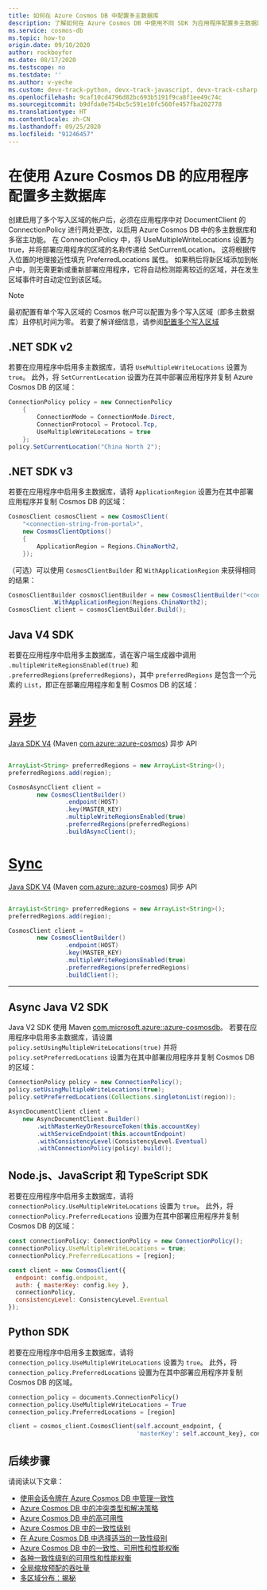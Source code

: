 ```yaml
---
title: 如何在 Azure Cosmos DB 中配置多主数据库
description: 了解如何在 Azure Cosmos DB 中使用不同 SDK 为应用程序配置多主数据库。
ms.service: cosmos-db
ms.topic: how-to
origin.date: 09/10/2020
author: rockboyfor
ms.date: 08/17/2020
ms.testscope: no
ms.testdate: ''
ms.author: v-yeche
ms.custom: devx-track-python, devx-track-javascript, devx-track-csharp
ms.openlocfilehash: 9caf10cd4796d82bc693b5191f9ca8f1ee49c74c
ms.sourcegitcommit: b9dfda0e754bc5c591e10fc560fe457fba202778
ms.translationtype: HT
ms.contentlocale: zh-CN
ms.lasthandoff: 09/25/2020
ms.locfileid: "91246457"
---
```

# <a name="configure-multi-master-in-your-applications-that-use-azure-cosmos-db"></a>在使用 Azure Cosmos DB 的应用程序配置多主数据库

创建启用了多个写入区域的帐户后，必须在应用程序中对 DocumentClient 的 ConnectionPolicy 进行两处更改，以启用 Azure Cosmos DB 中的多主数据库和多宿主功能。 在 ConnectionPolicy 中，将 UseMultipleWriteLocations 设置为 true，并将部署应用程序的区域的名称传递给 SetCurrentLocation。 这将根据传入位置的地理接近性填充 PreferredLocations 属性。 如果稍后将新区域添加到帐户中，则无需更新或重新部署应用程序，它将自动检测距离较近的区域，并在发生区域事件时自动定位到该区域。

> [!Note]
> 最初配置有单个写入区域的 Cosmos 帐户可以配置为多个写入区域（即多主数据库）且停机时间为零。 若要了解详细信息，请参阅[配置多个写入区域](how-to-manage-database-account.md#configure-multiple-write-regions)

<a name="netv2"></a>
## <a name="net-sdk-v2"></a>.NET SDK v2

若要在应用程序中启用多主数据库，请将 `UseMultipleWriteLocations` 设置为 `true`。 此外，将 `SetCurrentLocation` 设置为在其中部署应用程序并复制 Azure Cosmos DB 的区域：

```csharp
ConnectionPolicy policy = new ConnectionPolicy
    {
        ConnectionMode = ConnectionMode.Direct,
        ConnectionProtocol = Protocol.Tcp,
        UseMultipleWriteLocations = true
    };
policy.SetCurrentLocation("China North 2");
```

<a name="netv3"></a>
## <a name="net-sdk-v3"></a>.NET SDK v3

若要在应用程序中启用多主数据库，请将 `ApplicationRegion` 设置为在其中部署应用程序并复制 Cosmos DB 的区域：

```csharp
CosmosClient cosmosClient = new CosmosClient(
    "<connection-string-from-portal>", 
    new CosmosClientOptions()
    {
        ApplicationRegion = Regions.ChinaNorth2,
    });
```

（可选）可以使用 `CosmosClientBuilder` 和 `WithApplicationRegion` 来获得相同的结果：

```csharp
CosmosClientBuilder cosmosClientBuilder = new CosmosClientBuilder("<connection-string-from-portal>")
            .WithApplicationRegion(Regions.ChinaNorth2);
CosmosClient client = cosmosClientBuilder.Build();
```

<a name="java4-multi-master"></a>
## <a name="java-v4-sdk"></a>Java V4 SDK

若要在应用程序中启用多主数据库，请在客户端生成器中调用 `.multipleWriteRegionsEnabled(true)` 和 `.preferredRegions(preferredRegions)`，其中 `preferredRegions` 是包含一个元素的 `List`，即正在部署应用程序和复制 Cosmos DB 的区域：

# <a name="async"></a>[异步](#tab/api-async)

   [Java SDK V4](sql-api-sdk-java-v4.md) (Maven [com.azure::azure-cosmos](https://mvnrepository.com/artifact/com.azure/azure-cosmos)) 异步 API

   ```java

   ArrayList<String> preferredRegions = new ArrayList<String>();
   preferredRegions.add(region);

   CosmosAsyncClient client =
           new CosmosClientBuilder()
                   .endpoint(HOST)
                   .key(MASTER_KEY)
                   .multipleWriteRegionsEnabled(true)
                   .preferredRegions(preferredRegions)
                   .buildAsyncClient();

   ```

# <a name="sync"></a>[Sync](#tab/api-sync)

   [Java SDK V4](sql-api-sdk-java-v4.md) (Maven [com.azure::azure-cosmos](https://mvnrepository.com/artifact/com.azure/azure-cosmos)) 同步 API

   ```java

   ArrayList<String> preferredRegions = new ArrayList<String>();
   preferredRegions.add(region);

   CosmosClient client =
           new CosmosClientBuilder()
                   .endpoint(HOST)
                   .key(MASTER_KEY)
                   .multipleWriteRegionsEnabled(true)
                   .preferredRegions(preferredRegions)
                   .buildClient();

   ```

--- 

<a name="java2-milti-master"></a>
## <a name="async-java-v2-sdk"></a>Async Java V2 SDK

Java V2 SDK 使用 Maven [com.microsoft.azure::azure-cosmosdb](https://mvnrepository.com/artifact/com.microsoft.azure/azure-cosmosdb)。 若要在应用程序中启用多主数据库，请设置 `policy.setUsingMultipleWriteLocations(true)` 并将 `policy.setPreferredLocations` 设置为在其中部署应用程序并复制 Cosmos DB 的区域：

```java
ConnectionPolicy policy = new ConnectionPolicy();
policy.setUsingMultipleWriteLocations(true);
policy.setPreferredLocations(Collections.singletonList(region));

AsyncDocumentClient client =
    new AsyncDocumentClient.Builder()
        .withMasterKeyOrResourceToken(this.accountKey)
        .withServiceEndpoint(this.accountEndpoint)
        .withConsistencyLevel(ConsistencyLevel.Eventual)
        .withConnectionPolicy(policy).build();
```

<a name="javascript"></a>
## <a name="nodejs-javascript-and-typescript-sdks"></a>Node.js、JavaScript 和 TypeScript SDK

若要在应用程序中启用多主数据库，请将 `connectionPolicy.UseMultipleWriteLocations` 设置为 `true`。 此外，将 `connectionPolicy.PreferredLocations` 设置为在其中部署应用程序并复制 Cosmos DB 的区域：

```javascript
const connectionPolicy: ConnectionPolicy = new ConnectionPolicy();
connectionPolicy.UseMultipleWriteLocations = true;
connectionPolicy.PreferredLocations = [region];

const client = new CosmosClient({
  endpoint: config.endpoint,
  auth: { masterKey: config.key },
  connectionPolicy,
  consistencyLevel: ConsistencyLevel.Eventual
});
```

<a name="python"></a>
## <a name="python-sdk"></a>Python SDK

若要在应用程序中启用多主数据库，请将 `connection_policy.UseMultipleWriteLocations` 设置为 `true`。 此外，将 `connection_policy.PreferredLocations` 设置为在其中部署应用程序并复制 Cosmos DB 的区域。

```python
connection_policy = documents.ConnectionPolicy()
connection_policy.UseMultipleWriteLocations = True
connection_policy.PreferredLocations = [region]

client = cosmos_client.CosmosClient(self.account_endpoint, {
                                    'masterKey': self.account_key}, connection_policy, documents.ConsistencyLevel.Session)
```

## <a name="next-steps"></a>后续步骤

请阅读以下文章：

* [使用会话令牌在 Azure Cosmos DB 中管理一致性](how-to-manage-consistency.md#utilize-session-tokens)
* [Azure Cosmos DB 中的冲突类型和解决策略](conflict-resolution-policies.md)
* [Azure Cosmos DB 中的高可用性](high-availability.md)
* [Azure Cosmos DB 中的一致性级别](consistency-levels.md)
* [在 Azure Cosmos DB 中选择适当的一致性级别](consistency-levels-choosing.md)
* [Azure Cosmos DB 中的一致性、可用性和性能权衡](consistency-levels-tradeoffs.md)
* [各种一致性级别的可用性和性能权衡](consistency-levels-tradeoffs.md)
* [全局缩放预配的吞吐量](scaling-throughput.md)
* [多区域分布：揭秘](global-dist-under-the-hood.md)

<!-- Update_Description: update meta properties, wording update, update link -->